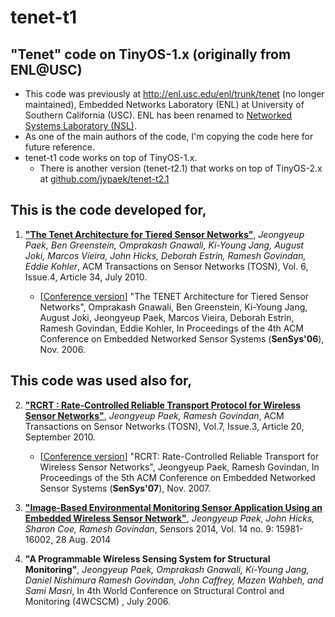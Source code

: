 # tenet-t1


## "Tenet" code on TinyOS-1.x (originally from ENL@USC)

- This code was previously at http://enl.usc.edu/enl/trunk/tenet (no longer maintained), Embedded Networks Laboratory (ENL) at University of Southern California (USC). ENL has been renamed to [Networked Systems Laboratory (NSL)](https://nsl.usc.edu).
- As one of the main authors of the code, I'm copying the code here for future reference.
- tenet-t1 code works on top of TinyOS-1.x. 
   - There is another version (tenet-t2.1) that works on top of TinyOS-2.x at [github.com/jypaek/tenet-t2.1](https://github.com/jypaek/tenet-t2.1)
    

## This is the code developed for,

1. **["The Tenet Architecture for Tiered Sensor Networks"](https://dl.acm.org/citation.cfm?id=1777413)**, *Jeongyeup Paek, Ben Greenstein, Omprakash Gnawali, Ki-Young Jang, August Joki, Marcos Vieira, John Hicks, Deborah Estrin, Ramesh Govindan, Eddie Kohler*, ACM Transactions on Sensor Networks (TOSN), Vol. 6, Issue.4, Article 34, July 2010.

   - \[[Conference version](https://dl.acm.org/citation.cfm?id=1182823)\] "The TENET Architecture for Tiered Sensor Networks", Omprakash Gnawali, Ben Greenstein, Ki-Young Jang, August Joki, Jeongyeup Paek, Marcos Vieira, Deborah Estrin, Ramesh Govindan, Eddie Kohler, In Proceedings of the 4th ACM Conference on Embedded Networked Sensor Systems (**SenSys'06**), Nov. 2006.


## This code was used also for,

2. **["RCRT : Rate-Controlled Reliable Transport Protocol for Wireless Sensor Networks"](https://dl.acm.org/citation.cfm?id=1807049)**, *Jeongyeup Paek, Ramesh Govindan*, ACM Transactions on Sensor Networks (TOSN), Vol.7, Issue.3, Article 20, September 2010.

   - \[[Conference version](https://dl.acm.org/citation.cfm?id=1322293)\] "RCRT: Rate-Controlled Reliable Transport for Wireless Sensor Networks", Jeongyeup Paek, Ramesh Govindan, In Proceedings of the 5th ACM Conference on Embedded Networked Sensor Systems (**SenSys'07**), Nov. 2007.

3. **["Image-Based Environmental Monitoring Sensor Application Using an Embedded Wireless Sensor Network"](http://www.mdpi.com/1424-8220/14/9/15981)**, *Jeongyeup Paek, John Hicks, Sharon Coe, Ramesh Govindan*, Sensors 2014, Vol. 14 no. 9: 15981-16002, 28 Aug. 2014

4. **"A Programmable Wireless Sensing System for Structural Monitoring"**, *Jeongyeup Paek, Omprakash Gnawali, Ki-Young Jang, Daniel Nishimura Ramesh Govindan, John Caffrey, Mazen Wahbeh, and Sami Masri*, In 4th World Conference on Structural Control and Monitoring (4WCSCM) , July 2006.
